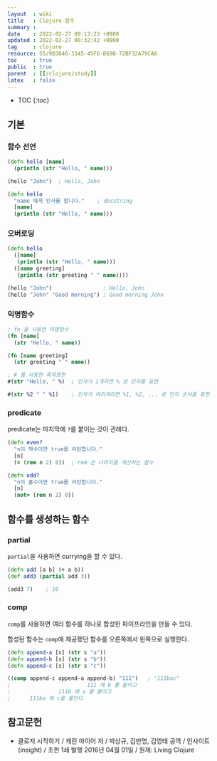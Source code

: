 ```yaml
---
layout  : wiki
title   : Clojure 함수
summary : 
date    : 2022-02-27 00:13:23 +0900
updated : 2022-02-27 00:32:42 +0900
tag     : clojure
resource: 55/9B3046-3345-45F6-B69B-72BF32A79CA8
toc     : true
public  : true
parent  : [[/clojure/study]]
latex   : false
---
```

* TOC
{:toc}

## 기본
### 함수 선언

```clojure
(defn hello [name]
  (println (str "Hello, " name)))

(hello "John")  ; Hello, John
```

```clojure
(defn hello
  "name 에게 인사를 합니다."    ; docstring
  [name]
  (println (str "Hello, " name)))
```

### 오버로딩

```clojure
(defn hello
  ([name]
   (println (str "Hello, " name)))
  ([name greeting]
   (println (str greeting " " name))))

(hello "John")                ; Hello, John
(hello "John" "Good morning") ; Good morning John
```

### 익명함수

```clojure
; fn 을 사용한 익명함수
(fn [name]
  (str "Hello, " name))

(fn [name greeting]
  (str greeting " " name))
```

```clojure
; # 를 사용한 축약표현
#(str "Hello, " %)  ; 인자가 1개라면 % 로 인자를 표현

#(str %2 " " %1)    ; 인자가 여러개라면 %1, %2, ... 로 인자 순서를 표현
```

### predicate

predicate는 마지막에 `?`를 붙이는 것이 관례다.

```clojure
(defn even?
  "n이 짝수이면 true를 리턴합니다."
  [n]
  (= (rem n 2) 0))  ; rem 은 나머지를 계산하는 함수
```

```clojure
(defn odd?
  "n이 홀수이면 true를 리턴합니다."
  [n]
  (not= (rem n 2) 0))
```

## 함수를 생성하는 함수

### partial

`partial`을 사용하면 currying을 할 수 있다.

```clojure
(defn add [a b] (+ a b))
(def add3 (partial add 3))

(add3 7)    ; 10
```

### comp

`comp`를 사용하면 여러 함수를 하나로 합성한 파이프라인을 만들 수 있다.

합성된 함수는 `comp`에 제공했던 함수를 오른쪽에서 왼쪽으로 실행한다.

```clojure
(defn append-a [s] (str s "a"))
(defn append-b [s] (str s "b"))
(defn append-c [s] (str s "c"))

((comp append-c append-a append-b) "111")   ; "111bac"
;                        111 에 b 를 붙이고
;               111b 에 a 를 붙이고
;      111ba 에 c를 붙인다
```

## 참고문헌

- 클로저 시작하기 / 캐린 마이어 저 / 박상규, 김만명, 김영태 공역 / 인사이트(insight) / 초판 1쇄 발행 2016년 04월 01일 / 원제: Living Clojure

